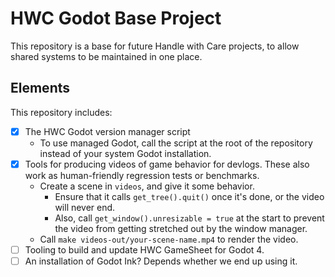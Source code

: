# HWC Godot Base Project

This repository is a base for future Handle with Care projects, to allow shared systems to be maintained in one place.

## Elements

This repository includes:
* [x] The HWC Godot version manager script
  * To use managed Godot, call the script at the root of the repository instead of your system Godot installation.
* [x] Tools for producing videos of game behavior for devlogs. These also work as human-friendly regression tests or benchmarks.
  * Create a scene in `videos`, and give it some behavior.
    * Ensure that it calls `get_tree().quit()` once it's done, or the video will never end.
    * Also, call `get_window().unresizable = true` at the start to prevent the video from getting stretched out by the window manager.
  * Call `make videos-out/your-scene-name.mp4` to render the video.
* [ ] Tooling to build and update HWC GameSheet for Godot 4.
* [ ] An installation of Godot Ink? Depends whether we end up using it.